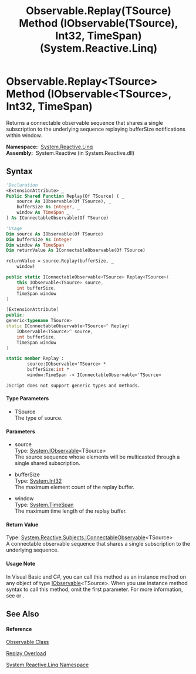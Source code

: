 ﻿---
title: Observable.Replay(TSource) Method (IObservable(TSource), Int32, TimeSpan) (System.Reactive.Linq)
TOCTitle: Replay(TSource) Method (IObservable(TSource), Int32, TimeSpan)
ms:assetid: M:System.Reactive.Linq.Observable.Replay``1(System.IObservable{``0},System.Int32,System.TimeSpan)
ms:mtpsurl: https://msdn.microsoft.com/en-us/library/Hh229874(v=VS.103)
ms:contentKeyID: 36069546
ms.date: 06/28/2011
mtps_version: v=VS.103
dev_langs:
- vb
- csharp
- c++
- fsharp
- jscript
---

# Observable.Replay\<TSource\> Method (IObservable\<TSource\>, Int32, TimeSpan)

Returns a connectable observable sequence that shares a single subscription to the underlying sequence replaying bufferSize notifications within window.

**Namespace:**  [System.Reactive.Linq](hh211929\(v=vs.103\).md)  
**Assembly:**  System.Reactive (in System.Reactive.dll)

## Syntax

``` vb
'Declaration
<ExtensionAttribute> _
Public Shared Function Replay(Of TSource) ( _
    source As IObservable(Of TSource), _
    bufferSize As Integer, _
    window As TimeSpan _
) As IConnectableObservable(Of TSource)
```

``` vb
'Usage
Dim source As IObservable(Of TSource)
Dim bufferSize As Integer
Dim window As TimeSpan
Dim returnValue As IConnectableObservable(Of TSource)

returnValue = source.Replay(bufferSize, _
    window)
```

``` csharp
public static IConnectableObservable<TSource> Replay<TSource>(
    this IObservable<TSource> source,
    int bufferSize,
    TimeSpan window
)
```

``` c++
[ExtensionAttribute]
public:
generic<typename TSource>
static IConnectableObservable<TSource>^ Replay(
    IObservable<TSource>^ source, 
    int bufferSize, 
    TimeSpan window
)
```

``` fsharp
static member Replay : 
        source:IObservable<'TSource> * 
        bufferSize:int * 
        window:TimeSpan -> IConnectableObservable<'TSource> 
```

``` jscript
JScript does not support generic types and methods.
```

#### Type Parameters

  - TSource  
    The type of source.

#### Parameters

  - source  
    Type: [System.IObservable](https://msdn.microsoft.com/en-us/library/Dd990377)\<TSource\>  
    The source sequence whose elements will be multicasted through a single shared subscription.  

<!-- end list -->

  - bufferSize  
    Type: [System.Int32](https://msdn.microsoft.com/en-us/library/td2s409d)  
    The maximum element count of the replay buffer.  

<!-- end list -->

  - window  
    Type: [System.TimeSpan](https://msdn.microsoft.com/en-us/library/269ew577)  
    The maximum time length of the replay buffer.  

#### Return Value

Type: [System.Reactive.Subjects.IConnectableObservable](hh211887\(v=vs.103\).md)\<TSource\>  
A connectable observable sequence that shares a single subscription to the underlying sequence.  

#### Usage Note

In Visual Basic and C\#, you can call this method as an instance method on any object of type [IObservable](https://msdn.microsoft.com/en-us/library/Dd990377)\<TSource\>. When you use instance method syntax to call this method, omit the first parameter. For more information, see [](https://msdn.microsoft.com/en-us/library/Bb384936) or [](https://msdn.microsoft.com/en-us/library/Bb383977).

## See Also

#### Reference

[Observable Class](hh244252\(v=vs.103\).md)

[Replay Overload](hh212024\(v=vs.103\).md)

[System.Reactive.Linq Namespace](hh211929\(v=vs.103\).md)

